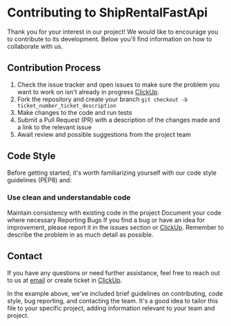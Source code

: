 # Contributing to ShipRentalFastApi
Thank you for your interest in our project! We would like to encourage you to contribute to its development. Below you'll find information on how to collaborate with us.

## Contribution Process
1. Check the issue tracker and open issues to make sure the problem you want to work on isn't already in progress [ClickUp](https://sharing.clickup.com/9015557545/b/h/6-901504164692-2/bdb3443a77bb105).
2. Fork the repository and create your branch 
   `git checkout -b ticket_number_ticket_description`
3. Make changes to the code and run tests
4. Submit a Pull Request (PR) with a description of the changes made and a link to the relevant issue
5. Await review and possible suggestions from the project team
   
## Code Style
Before getting started, it's worth familiarizing yourself with our code style guidelines (PEP8) and:

### Use clean and understandable code
Maintain consistency with existing code in the project
Document your code where necessary
Reporting Bugs
If you find a bug or have an idea for improvement, please report it in the issues section or [ClickUp](https://sharing.clickup.com/9015557545/b/h/6-901504164692-2/bdb3443a77bb105). Remember to describe the problem in as much detail as possible.

## Contact
If you have any questions or need further assistance, feel free to reach out to us at [email](mailto:kuzaj997@gmail.com) or create ticket in [ClickUp](https://sharing.clickup.com/9015557545/b/h/6-901504164692-2/bdb3443a77bb105). 


In the example above, we've included brief guidelines on contributing, code style, bug reporting, and contacting the team. It's a good idea to tailor this file to your specific project, adding information relevant to your team and project.
